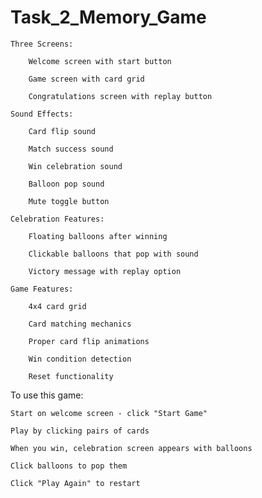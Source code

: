 # Task_2_Memory_Game


    Three Screens:

        Welcome screen with start button

        Game screen with card grid

        Congratulations screen with replay button

    Sound Effects:

        Card flip sound

        Match success sound

        Win celebration sound

        Balloon pop sound

        Mute toggle button

    Celebration Features:

        Floating balloons after winning

        Clickable balloons that pop with sound

        Victory message with replay option

    Game Features:

        4x4 card grid

        Card matching mechanics

        Proper card flip animations

        Win condition detection

        Reset functionality

To use this game:

    Start on welcome screen - click "Start Game"

    Play by clicking pairs of cards

    When you win, celebration screen appears with balloons

    Click balloons to pop them

    Click "Play Again" to restart
